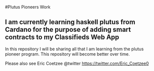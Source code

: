 
#Plutus Pioneers Work

## I am currently learning haskell plutus from Cardano for the purpose of adding smart contracts to my Classifieds Web App 

In this repository I will be sharing all that I am learning from the plutus pioneer program.
This repository will become better over time. 

Please also see Eric Coetzee @twitter https://twitter.com/Eric_Coetzee0 
